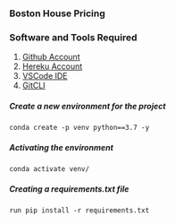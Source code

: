 ### Boston House Pricing

### Software and Tools Required

1. [Github Account](https://github.com)
2. [Hereku Account](https://heroku.com)
3. [VSCode IDE](https://code.visualstudio.com/)
4. [GitCLI](https://git-scm.com/download/linux)

##### Create a new environment for the project

```conda create -p venv python==3.7 -y```

##### Activating the environment
```conda activate venv/```

##### Creating a requirements.txt file
```run pip install -r requirements.txt```